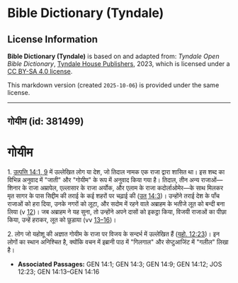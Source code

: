 # Bible Dictionary (Tyndale)

## License Information

**Bible Dictionary (Tyndale)** is based on and adapted from: _Tyndale Open Bible Dictionary_, [Tyndale House Publishers](https://tyndaleopenresources.com/), 2023, which is licensed under a [CC BY-SA 4.0 license](https://creativecommons.org/licenses/by-sa/4.0/legalcode.en).

This markdown version (created `2025-10-06`) is provided under the same license.



--------------------------------

## गोयीम (id: 381499)

गोयीम
=====

1\. [उत्पत्ति 14:1, 9](https://ref.ly/Gen14:1,Gen14:9) में उल्लेखित लोग या देश, जो तिदाल नामक एक राजा द्वारा शासित था। इस शब्द का विभिन्न अनुवाद में "जाती" और "गोयीम" के रूप में अनुवाद किया गया है। तिदाल, तीन अन्य राजाओं—शिनार के राजा अम्रापेल, एल्लासार के राजा अर्योक, और एलाम के राजा कदोर्लाओमेर—के साथ मिलकर मृत सागर के पास सिद्दीम की तराई के कई शहरों पर चढ़ाई की ([उत् 14:3](https://ref.ly/Gen14:3))। उन्होंने तराई देश के पाँच राजाओं को हरा दिया, उनके नगरों को लूटा, और सदोम में रहने वाले अब्राहम के भतीजे लूत को बन्दी बना लिया (v [12](https://ref.ly/Gen14:12))। जब अब्राहम ने यह सुना, तो उन्होंने अपने दासों को इकट्ठा किया, विजयी राजाओं का पीछा किया, उन्हें हराकर, लूत को छुड़ाया (vv [13–16](https://ref.ly/Gen14:13-Gen14:16))।

2\. लोग जो यहोशू की अज्ञात गोयीम के राजा पर विजय के सन्दर्भ में उल्लेखित हैं ([यहो. 12:23](https://ref.ly/Josh12:23))। इन लोगों का स्थान अनिश्चित है, क्योंकि वचन में इब्रानी पाठ में "गिलगाल" और सेप्टुआजिंट में "गलील" लिखा है।

* **Associated Passages:** GEN 14:1; GEN 14:3; GEN 14:9; GEN 14:12; JOS 12:23; GEN 14:13–GEN 14:16

